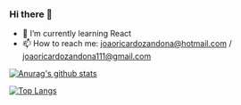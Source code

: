 ### Hi there 👋

- 🌱 I’m currently learning React
- 📫 How to reach me: joaoricardozandona@hotmail.com / joaoricardozandona111@gmail.com


[![Anurag's github stats](https://github-readme-stats.vercel.app/api?username=joaozandona)](https://github.com/joaozandona)

[![Top Langs](https://github-readme-stats.vercel.app/api/top-langs/?username=anuraghazra&layout=compact)](https://github.com/anuraghazra/github-readme-stats)
